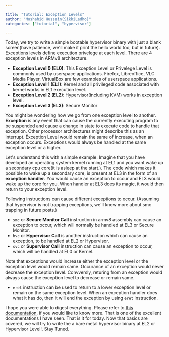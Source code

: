 ```yaml
---

title: "Tutorial: Exception Levels"
author: "Mushahid Hussain(SikkiLadho)"
categories: ["tutorial", "hypervisor"]

---
```


Today, we try to write a simple bootable hypervisor binary with just a blank screen(have patience, we'll make it print the hello world too, but in future).
Exceptions levels define execution privelege at each level. There are 4 exception levels in ARMv8 architecture.

 - **Exception Level 0 (EL0)**: This Exception Level or Privelege Level is commonly used by userspace applications. Firefox, Libreoffice, VLC Media Player, VirtualBox are few examples of userspace applications.
 - **Exception Level 1 (EL1)**: Kernel and all privileged code associated with kernel works in EL1 execution level.
 - **Exception Level 2 (EL2)**: Hypervisor(including KVM) works in exception level.
 - **Exception Level 3 (EL3)**: Secure Monitor

You might be wondering how we go from one exception level to another. **Exception** is any event that can cause the currently executing program to be suspended and cause a change in state to execute code to handle that exception. Other processor architectures might describe this as an interrupt. Exception Level would remain the same of increase, when an exception occurs. Exceptions would always be handled at the same exception level or a higher.

Let's understand this with a simple example. Imagine that you have developed an operating system kernel running at EL1 and you want wake up a secondary cpu core(it is asleep at the start.). The code which makes it possible to wake up a secondary core, is present at EL3 in the form of an **exception handler**. You would cause an exception to occur and EL3 would wake up the core for you. When handler at EL3 does its magic, it would then return to your exception level.


Following instructions can cause different exceptions to occur. (Assuming that hypervisor is not trapping exceptions, we'll know more about smc trapping in future posts.)

- `smc` or **Secure Monitor Call** instruction in armv8 assembly can cause an exception to occur, which will normally be handled at EL3 or Secure Monitor.
- `hvc` or **Hypervisor Call** is another instruction which can cause an exception, to be handled at EL2 or Hypervisor.
- `svc` or **Supervisor Call** instruction can cause an exception to occur, which will be handled at EL0 or Kernel.



Note that exceptions would increase either the exception level or the exception level would remain same. Occurance of an exception would never decrease the exception level. Convversly, returing from an exception would always cause the exception level to decrease or remain same.

- `eret` instruction can be used to return to a lower exception level or remain on the same exception level. When an exception handler does what it has do, then it will end the exception by using `eret` instruction.


I hope you were able to digest everything. Please refer to [this documentation](https://developer.arm.com/documentation/den0024/a), if you would like to know more. That is one of the excellent documentations I have seen. That is it for today. Now that basics are covered, we will try to write the a bare metal hypervisor binary at EL2 or Hypervisor Level!. Stay Tuned.
